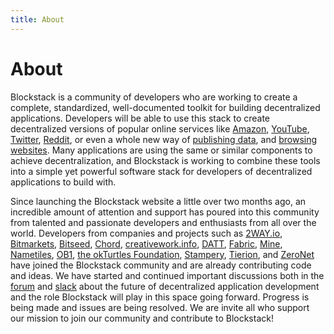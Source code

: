 ```yaml
---
title: About
---
```


# About

Blockstack is a community of developers who are working to create a complete, standardized, well-documented toolkit for building decentralized applications. Developers will be able to use this stack to create decentralized versions of
popular online services like [Amazon](http://openbazaar.org), [YouTube](http://blocktech.com), [Twitter](http://twister.net.co), [Reddit](http://datt.co), or even a whole new way of [publishing data](http://ipfs.io), and [browsing websites](http://zeronet.io). Many applications are using the same or similar components to achieve decentralization, and Blockstack is working to combine these tools into a simple yet powerful software stack for developers of decentralized applications to build with.

Since launching the Blockstack website a little over two months ago, an incredible amount of attention and support has poured into this community from talented and passionate developers and enthusiasts from all over the world. Developers from companies and projects such as [2WAY.io](http://2way.io), [Bitmarkets](http://bitmarkets.org), [Bitseed](http://bitseed.org), [Chord](http://trychord.com), [creativework.info](http://creativework.info), [DATT](http://datt.co), [Fabric](http://fabric.fm), [Mine](http://mine.nyc), [Nametiles](http://nametiles.co), [OB1](http://ob1.io), [the okTurtles Foundation](http://okturtles.org), [Stampery](http://stampery.co), [Tierion](http://tierion.com), and [ZeroNet](http://zeronet.io) have joined the Blockstack community and are already contributing code and ideas. We have started and continued important discussions both in the [forum](http://forum.blockstack.org) and [slack](http://chat.blockstack.org) about the future of decentralized application development and the role Blockstack will play in this space going forward. Progress is being made and issues are being resolved. We are invite all who support our mission to join our community and contribute to Blockstack!
